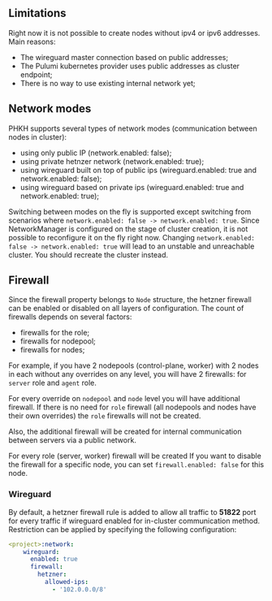 ## Limitations
Right now it is not possible to create nodes without ipv4 or ipv6 addresses. Main reasons:
- The wireguard master connection based on public addresses;
- The Pulumi kubernetes provider uses public addresses as cluster endpoint;
- There is no way to use existing internal network yet;

## Network modes
PHKH supports several types of network modes (communication between nodes in cluster):
- using only public IP (network.enabled: false);
- using private hetnzer network (network.enabled: true);
- using wireguard built on top of public ips (wireguard.enabled: true and network.enabled: false);
- using wireguard based on private ips (wireguard.enabled: true and network.enabled: true);

Switching between modes on the fly is supported except switching from scenarios where `network.enabled: false -> network.enabled: true`.
Since NetworkManager is configured on the stage of cluster creation, it is not possible to reconfigure it on the fly right now. Changing `network.enabled: false -> network.enabled: true` will lead to an unstable and unreachable cluster.
You should recreate the cluster instead.


## Firewall
Since the firewall property belongs to `Node` structure, the hetzner firewall can be enabled or disabled on all layers of configuration. The count of firewalls depends on several factors:
- firewalls for the role;
- firewalls for nodepool;
- firewalls for nodes;

For example, if you have 2 nodepools (control-plane, worker) with 2 nodes in each without any overrides on any level, you will have 2 firewalls: for `server` role and `agent` role.

For every override on `nodepool` and `node` level you will have additional firewall. If there is no need for `role` firewall (all nodepools and nodes have their own overrides) the `role` firewalls will not be created.

Also, the additional firewall will be created for internal communication between servers via a public network.

For every role (server, worker) firewall will be created If you want to disable the firewall for a specific node, you can set `firewall.enabled: false` for this node.

### Wireguard
By default, a hetzner firewall rule is added to allow all traffic to **51822** port for every traffic if wireguard enabled for in-cluster communication method. Restriction can be applied by specifying the following configuration:
```yaml
<project>:network:
    wireguard:
      enabled: true
      firewall:
        hetzner:
          allowed-ips:
            - '102.0.0.0/8'
```

